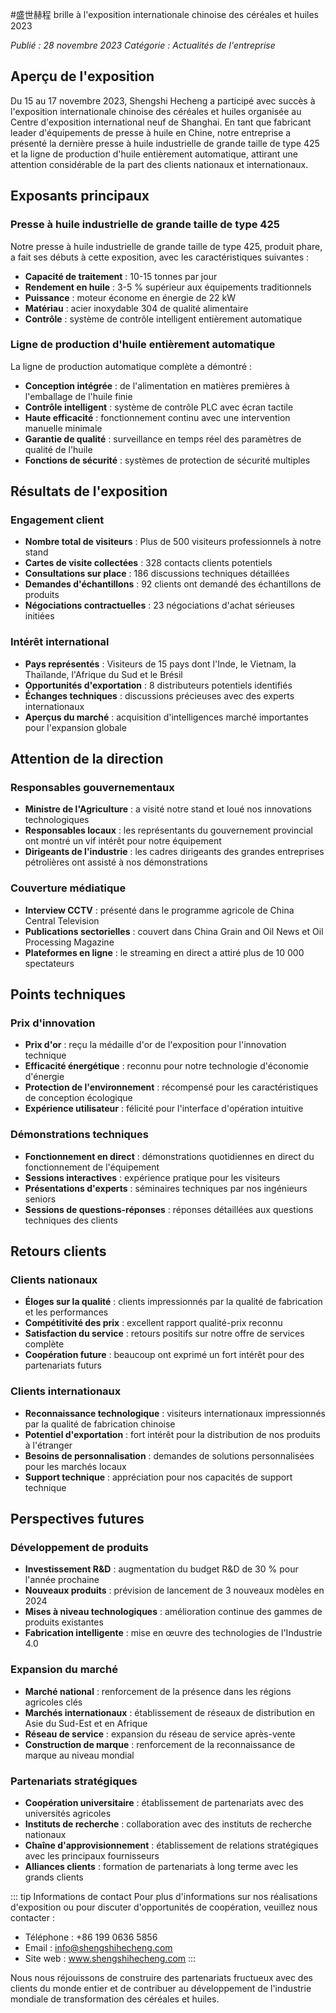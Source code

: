 #盛世赫程 brille à l'exposition internationale chinoise des céréales et huiles 2023

*Publié : 28 novembre 2023*
*Catégorie : Actualités de l'entreprise*

## Aperçu de l'exposition

Du 15 au 17 novembre 2023, Shengshi Hecheng a participé avec succès à l'exposition internationale chinoise des céréales et huiles organisée au Centre d'exposition international neuf de Shanghai. En tant que fabricant leader d'équipements de presse à huile en Chine, notre entreprise a présenté la dernière presse à huile industrielle de grande taille de type 425 et la ligne de production d'huile entièrement automatique, attirant une attention considérable de la part des clients nationaux et internationaux.

## Exposants principaux

### Presse à huile industrielle de grande taille de type 425

Notre presse à huile industrielle de grande taille de type 425, produit phare, a fait ses débuts à cette exposition, avec les caractéristiques suivantes :
- **Capacité de traitement** : 10-15 tonnes par jour
- **Rendement en huile** : 3-5 % supérieur aux équipements traditionnels
- **Puissance** : moteur économe en énergie de 22 kW
- **Matériau** : acier inoxydable 304 de qualité alimentaire
- **Contrôle** : système de contrôle intelligent entièrement automatique

### Ligne de production d'huile entièrement automatique

La ligne de production automatique complète a démontré :
- **Conception intégrée** : de l'alimentation en matières premières à l'emballage de l'huile finie
- **Contrôle intelligent** : système de contrôle PLC avec écran tactile
- **Haute efficacité** : fonctionnement continu avec une intervention manuelle minimale
- **Garantie de qualité** : surveillance en temps réel des paramètres de qualité de l'huile
- **Fonctions de sécurité** : systèmes de protection de sécurité multiples

## Résultats de l'exposition

### Engagement client
- **Nombre total de visiteurs** : Plus de 500 visiteurs professionnels à notre stand
- **Cartes de visite collectées** : 328 contacts clients potentiels
- **Consultations sur place** : 186 discussions techniques détaillées
- **Demandes d'échantillons** : 92 clients ont demandé des échantillons de produits
- **Négociations contractuelles** : 23 négociations d'achat sérieuses initiées

### Intérêt international
- **Pays représentés** : Visiteurs de 15 pays dont l'Inde, le Vietnam, la Thaïlande, l'Afrique du Sud et le Brésil
- **Opportunités d'exportation** : 8 distributeurs potentiels identifiés
- **Échanges techniques** : discussions précieuses avec des experts internationaux
- **Aperçus du marché** : acquisition d'intelligences marché importantes pour l'expansion globale

## Attention de la direction

### Responsables gouvernementaux
- **Ministre de l'Agriculture** : a visité notre stand et loué nos innovations technologiques
- **Responsables locaux** : les représentants du gouvernement provincial ont montré un vif intérêt pour notre équipement
- **Dirigeants de l'industrie** : les cadres dirigeants des grandes entreprises pétrolières ont assisté à nos démonstrations

### Couverture médiatique
- **Interview CCTV** : présenté dans le programme agricole de China Central Television
- **Publications sectorielles** : couvert dans China Grain and Oil News et Oil Processing Magazine
- **Plateformes en ligne** : le streaming en direct a attiré plus de 10 000 spectateurs

## Points techniques

### Prix d'innovation
- **Prix d'or** : reçu la médaille d'or de l'exposition pour l'innovation technique
- **Efficacité énergétique** : reconnu pour notre technologie d'économie d'énergie
- **Protection de l'environnement** : récompensé pour les caractéristiques de conception écologique
- **Expérience utilisateur** : félicité pour l'interface d'opération intuitive

### Démonstrations techniques
- **Fonctionnement en direct** : démonstrations quotidiennes en direct du fonctionnement de l'équipement
- **Sessions interactives** : expérience pratique pour les visiteurs
- **Présentations d'experts** : séminaires techniques par nos ingénieurs seniors
- **Sessions de questions-réponses** : réponses détaillées aux questions techniques des clients

## Retours clients

### Clients nationaux
- **Éloges sur la qualité** : clients impressionnés par la qualité de fabrication et les performances
- **Compétitivité des prix** : excellent rapport qualité-prix reconnu
- **Satisfaction du service** : retours positifs sur notre offre de services complète
- **Coopération future** : beaucoup ont exprimé un fort intérêt pour des partenariats futurs

### Clients internationaux
- **Reconnaissance technologique** : visiteurs internationaux impressionnés par la qualité de fabrication chinoise
- **Potentiel d'exportation** : fort intérêt pour la distribution de nos produits à l'étranger
- **Besoins de personnalisation** : demandes de solutions personnalisées pour les marchés locaux
- **Support technique** : appréciation pour nos capacités de support technique

## Perspectives futures

### Développement de produits
- **Investissement R&D** : augmentation du budget R&D de 30 % pour l'année prochaine
- **Nouveaux produits** : prévision de lancement de 3 nouveaux modèles en 2024
- **Mises à niveau technologiques** : amélioration continue des gammes de produits existantes
- **Fabrication intelligente** : mise en œuvre des technologies de l'Industrie 4.0

### Expansion du marché
- **Marché national** : renforcement de la présence dans les régions agricoles clés
- **Marchés internationaux** : établissement de réseaux de distribution en Asie du Sud-Est et en Afrique
- **Réseau de service** : expansion du réseau de service après-vente
- **Construction de marque** : renforcement de la reconnaissance de marque au niveau mondial

### Partenariats stratégiques
- **Coopération universitaire** : établissement de partenariats avec des universités agricoles
- **Instituts de recherche** : collaboration avec des instituts de recherche nationaux
- **Chaîne d'approvisionnement** : établissement de relations stratégiques avec les principaux fournisseurs
- **Alliances clients** : formation de partenariats à long terme avec les grands clients

::: tip Informations de contact
Pour plus d'informations sur nos réalisations d'exposition ou pour discuter d'opportunités de coopération, veuillez nous contacter :
- Téléphone : +86 199 0636 5856
- Email : info@shengshihecheng.com
- Site web : www.shengshihecheng.com
:::

Nous nous réjouissons de construire des partenariats fructueux avec des clients du monde entier et de contribuer au développement de l'industrie mondiale de transformation des céréales et huiles.